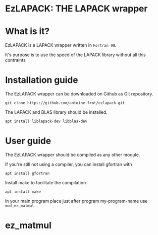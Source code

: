 # EzLAPACK: THE LAPACK wrapper

# What is it?

EzLAPACK is a LAPACK wrapper written in `Fortran 90`.

It's purpose is to use the speed of the LAPACK library without all this contraints

# Installation guide

The EzLAPACK wrapper can be downloaded on Github as Git repository.
```
git clone https://github.com/antoine-frot/ezlapack.git
```
The LAPACK and BLAS library should be installed.
```
apt install liblapack-dev libblas-dev
```
# User guide
The EzLAPACK wrapper should be compiled as any other module.

If you're still not using a compiler, you can install gfortran with
```
apt install gfortran
```
Install make to facilitate the compilation
```
apt install make
```
In your main program place just after program my-program-name
use `mod_ez_matmul`

# ez_matmul 
